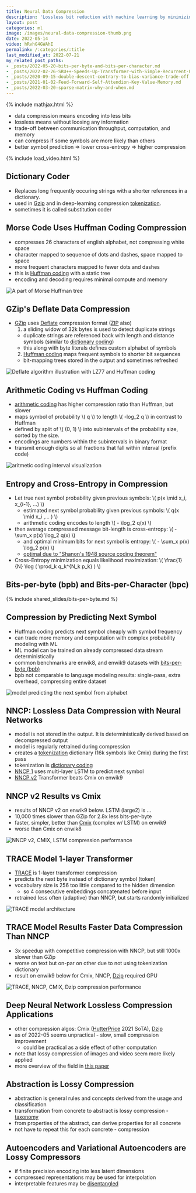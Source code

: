 ```yaml
---
title: Neural Data Compression
description: 'Lossless bit reduction with machine learning by minimizing cross-entropy. Examples: NNCP and TRACE models.'
layout: post
categories: ml
image: /images/neural-data-compression-thumb.png
date: 2022-05-14
video: hRvhG4GWAhE
permalink: /:categories/:title
last_modified_at: 2022-07-21
my_related_post_paths:
- _posts/2022-05-20-bits-per-byte-and-bits-per-character.md
- _posts/2022-02-26-SRU++-Speeds-Up-Transformer-with-Simple-Recurrent-Unit-RNN.md
- _posts/2020-09-15-double-descent-contrary-to-bias-variance-trade-off.md
- _posts/2021-01-02-Feed-Forward-Self-Attendion-Key-Value-Memory.md
- _posts/2022-03-20-sparse-matrix-why-and-when.md
---
```




{% include mathjax.html %}


- data compression means encoding into less bits
- lossless means without loosing any information
- trade-off between communication throughput, computation, and memory
- can compress if some symbols are more likely than others 
- better symbol prediction => lower cross-entropy => higher compression

{% include load_video.html %}


## Dictionary Coder
- Replaces long frequently occuring strings with a shorter references in a dictionary.
- used in [Gzip](#gzips-deflate-data-compression) and in deep-learning compression [tokenization](/ml/Tokenization-in-Machine-Learning-Explained).
- sometimes it is called substitution coder


## Morse Code Uses Huffman Coding Compression
- compresses 26 characters of english alphabet, not compressing white space
- character mapped to sequence of dots and dashes, space mapped to space
- more frequent characters mapped to fewer dots and dashes
- this is [Huffman coding](https://www.ic.tu-berlin.de/fileadmin/fg121/Source-Coding_WS12/selected-readings/10_04051119.pdf) with a static tree
- encoding and decoding requires minimal compute and memory

![A part of Morse Huffman tree](/images/morse-huffman-tree.drawio.svg)


## GZip's Deflate Data Compression
- [GZip](https://datatracker.ietf.org/doc/html/rfc1952) uses [Deflate](https://datatracker.ietf.org/doc/html/rfc1951) compression format ([ZIP](https://pkware.cachefly.net/webdocs/casestudies/APPNOTE.TXT) also)
  1. a sliding widow of 32k bytes is used to detect duplicate strings
    - duplicate strings are referenced back with length and distance symbols (similar to [dictionary coding](#dictionary-coder))
    - this along with byte literals defines custom alphabet of symbols
  2. [Huffman coding](https://www.ic.tu-berlin.de/fileadmin/fg121/Source-Coding_WS12/selected-readings/10_04051119.pdf) maps frequent symbols to shorter bit sequences
    - bit-mapping trees stored in the output and sometimes refreshed

![Deflate algorithm illustration with LZ77 and Huffman coding](/images/deflate-algorithm-operation.drawio.svg) 


## Arithmetic Coding vs Huffman Coding
- [arithmetic coding](https://www.ic.tu-berlin.de/fileadmin/fg121/Source-Coding_WS12/selected-readings/Rissanen__1976.pdf) has higher compression ratio than Huffman, but slower
- maps symbol of probability \\( q \\) to length \\( -log_2 q \\) in contrast to Huffman
- defined by split of \\( (0, 1) \\) into subintervals of the probability size, sorted by the size.
- encodings are numbers within the subintervals in binary format
- transmit enough digits so all fractions that fall within interval (prefix code)

![aritmetic coding interval visualization](/images/aritmetic-coding-intervals-visualization.drawio.svg)
 

## Entropy and Cross-Entropy in Compression
- Let true next symbol probability given previous symbols: \\( p(x \mid x_i, x_{i-1}, ...) \\)
  - estimated next symbol probability given previous symbols: \\( q(x \mid x_i ,... ) \\)
  - arithmetic coding encodes to length \\( - \log_2 q(x) \\)
- then average compressed message bit-length is cross-entropy: \\( - \sum_x p(x) \log_2 q(x) \\)
  - and optimal minimum bits for next symbol is entropy: \\( - \sum_x p(x) \log_2 p(x) \\)
  - [optimal due to "Shanon's 1948 source coding theorem"](https://people.math.harvard.edu/~ctm/home/text/others/shannon/entropy/entropy.pdf)
- Cross-Entropy minimization equals likelihood maximization: \\( \frac{1}{N} \log ( \prod_k q_k^{N_k p_k} ) \\)


## Bits-per-byte (bpb) and Bits-per-Character (bpc)
{% include shared_slides/bits-per-byte.md %}


## Compression by Predicting Next Symbol
- Huffman coding predicts next symbol cheaply with symbol frequency
- can trade more memory and computation with complex probability modeling with ML
- ML model can be trained on already compressed data stream deterministically
- common benchmarks are enwik8, and enwik9 datasets with [bits-per-byte (bpb)](/ml/bits-per-byte-and-bits-per-character)
- bpb not comparable to language modeling results: single-pass, extra overhead, compressing entire dataset

![model predicting the next symbol from alphabet](/images/character-prediction-blabla.drawio.svg)


## NNCP: Lossless Data Compression with Neural Networks
- model is not stored in the output. It is deterministically derived based on decompressed output
- model is regularly retrained during compression
- creates a [tokenization](/ml/Tokenization-in-Machine-Learning-Explained) dictionary (16k symbols like Cmix) during the first pass
- tokenization is [dictionary coding](#dictionary-coder)
- [NNCP 1](https://bellard.org/nncp/nncp.pdf) uses multi-layer LSTM to predict next symbol
- [NNCP v2](https://bellard.org/nncp/nncp_v2.1.pdf) Transformer beats Cmix on enwik9


## NNCP v2 Results vs Cmix
- results of NNCP v2 on enwik9 below. LSTM (large2) is ...
- 10,000 times slower than GZip for 2.8x less bits-per-byte
- faster, simpler, better than [Cmix](http://www.byronknoll.com/cmix.html) (complex w/ LSTM) on enwik9
- worse than Cmix on enwik8

![NNCP v2, CMIX, LSTM compression performance](/images/nncpv2-enwik9.png)


## TRACE Model 1-layer Transformer 
- [TRACE](https://arxiv.org/abs/2203.16114) is 1-layer transformer compression
- predicts the next byte instead of dictionary symbol (token)
- vocabulary size is 256 too little compared to the hidden dimension
  - so 4 consecutive embeddings concatenated before input
- retrained less often (adaptive) than NNCP, but starts randomly initialized

![TRACE model architecture](/images/trace-model-architecture.png)


## TRACE Model Results Faster Data Compression Than NNCP
- 3x speedup with competitive compression with NNCP, but still 1000x slower than GZip
- worse on text but on-par on other due to not using tokenization dictionary
- result on enwik9 below for Cmix, NNCP, [Dzip](https://arxiv.org/pdf/1911.03572.pdf) required GPU

![TRACE, NNCP, CMIX, Dzip compression performance](/images/trace-nncp-compression-ratio-and-speed-comparison.png)


## Deep Neural Network Lossless Compression Applications
- other compression algos: Cmix ([HutterPrice](http://prize.hutter1.net/) 2021 SoTA), [Dzip](https://arxiv.org/pdf/1911.03572.pdf)
- as of 2022-05 seems unpractical - slow, small compression improvement 
  - could be practical as a side effect of other computation
- note that lossy compression of images and video seem more likely applied
- more overview of the field in [this paper](https://arxiv.org/pdf/2202.06533.pdf)


## Abstraction is Lossy Compression
- abstraction is general rules and concepts derived from the usage and classification
- transformation from concrete to abstract is lossy compression - [taxonomy](/ml/Automatically-Expanding-Taxonomy)
- from properties of the abstract, can derive properties for all concrete
- not have to repeat this for each concrete - compression


## Autoencoders and Variational Autoencoders are Lossy Compressors
- if finite precision encoding into less latent dimensions
- compressed representations may be used for interpolation
- interpretable features may be [disentangled](/ml/manipulate-item-attributes-via-disentangled-representation)